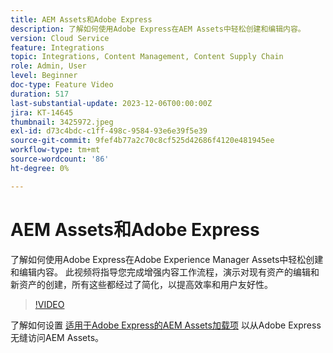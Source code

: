 ```yaml
---
title: AEM Assets和Adobe Express
description: 了解如何使用Adobe Express在AEM Assets中轻松创建和编辑内容。
version: Cloud Service
feature: Integrations
topic: Integrations, Content Management, Content Supply Chain
role: Admin, User
level: Beginner
doc-type: Feature Video
duration: 517
last-substantial-update: 2023-12-06T00:00:00Z
jira: KT-14645
thumbnail: 3425972.jpeg
exl-id: d73c4bdc-c1ff-498c-9584-93e6e39f5e39
source-git-commit: 9fef4b77a2c70c8cf525d42686f4120e481945ee
workflow-type: tm+mt
source-wordcount: '86'
ht-degree: 0%

---
```


# AEM Assets和Adobe Express

了解如何使用Adobe Express在Adobe Experience Manager Assets中轻松创建和编辑内容。 此视频将指导您完成增强内容工作流程，演示对现有资产的编辑和新资产的创建，所有这些都经过了简化，以提高效率和用户友好性。

>[!VIDEO](https://video.tv.adobe.com/v/3425972/?learn=on)

了解如何设置 [适用于Adobe Express的AEM Assets加载项](./adobe-express-aem-assets-add-on.md) 以从Adobe Express无缝访问AEM Assets。
